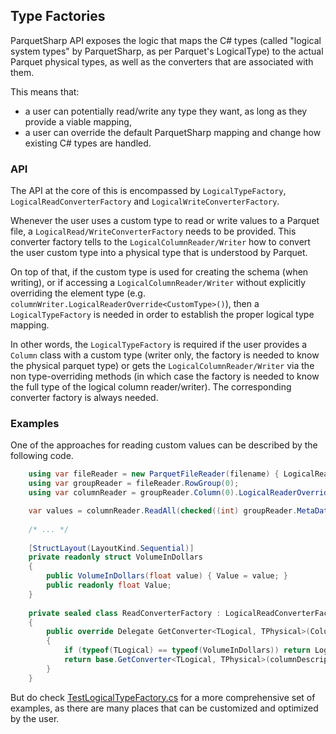 ## Type Factories

ParquetSharp API exposes the logic that maps the C# types (called "logical system types" by ParquetSharp, as per Parquet's LogicalType) to the actual Parquet physical types, as well as the converters that are associated with them.

This means that:
- a user can potentially read/write any type they want, as long as they provide a viable mapping,
- a user can override the default ParquetSharp mapping and change how existing C# types are handled.

### API

The API at the core of this is encompassed by `LogicalTypeFactory`, `LogicalReadConverterFactory` and `LogicalWriteConverterFactory`.

Whenever the user uses a custom type to read or write values to a Parquet file, a `LogicalRead/WriteConverterFactory` needs to be provided. This converter factory tells to the `LogicalColumnReader/Writer` how to convert the user custom type into a physical type that is understood by Parquet.

On top of that, if the custom type is used for creating the schema (when writing), or if accessing a `LogicalColumnReader/Writer` without explicitly overriding the element type (e.g. `columnWriter.LogicalReaderOverride<CustomType>()`), then a `LogicalTypeFactory` is needed in order to establish the proper logical type mapping.

In other words, the `LogicalTypeFactory` is required if the user provides a `Column` class with a custom type (writer only, the factory is needed to know the physical parquet type) or gets the `LogicalColumnReader/Writer` via the non type-overriding methods (in which case the factory is needed to know the full type of the logical column reader/writer). The corresponding converter factory is always needed.

### Examples

One of the approaches for reading custom values can be described by the following code.

```C#
    using var fileReader = new ParquetFileReader(filename) { LogicalReadConverterFactory = new ReadConverterFactory() };
    using var groupReader = fileReader.RowGroup(0);
    using var columnReader = groupReader.Column(0).LogicalReaderOverride<VolumeInDollars>();

    var values = columnReader.ReadAll(checked((int) groupReader.MetaData.NumRows));
    
    /* ... */
    
    [StructLayout(LayoutKind.Sequential)]
    private readonly struct VolumeInDollars
    {
        public VolumeInDollars(float value) { Value = value; }
        public readonly float Value;
    }
    
    private sealed class ReadConverterFactory : LogicalReadConverterFactory
    {
        public override Delegate GetConverter<TLogical, TPhysical>(ColumnDescriptor columnDescriptor, ColumnChunkMetaData columnChunkMetaData)
        {
            if (typeof(TLogical) == typeof(VolumeInDollars)) return LogicalRead.GetNativeConverter<VolumeInDollars, float>();
            return base.GetConverter<TLogical, TPhysical>(columnDescriptor, columnChunkMetaData);
        }
    }
```

But do check [TestLogicalTypeFactory.cs](csharp.test/TestLogicalTypeFactory.cs) for a more comprehensive set of examples, as there are many places that can be customized and optimized by the user.